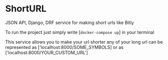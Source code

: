 # ShortURL
JSON API, Django, DRF service for making short urls like Bitly

To run the project just simply write [`docker-compose up`] in your terminal

This service allows you to make your url shorter
any of your long url can be represented as
['localhost:8000/SOME_SYMBOLS]
or as
['localhost:8000/YOUR_CUSTOM_URL']
